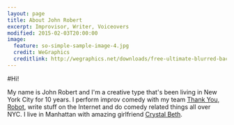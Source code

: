 ```yaml
---
layout: page
title: About John Robert
excerpt: Improvisor, Writer, Voiceovers
modified: 2015-02-03T20:00:00
image:
  feature: so-simple-sample-image-4.jpg
  credit: WeGraphics
  creditlink: http://wegraphics.net/downloads/free-ultimate-blurred-background-pack/
---
```


#Hi!

My name is John Robert and I'm a creative type that's been living in New York City for 10 years. I perform improv comedy with my team [Thank You, Robot](http://www.thankyourobot.net/), write stuff on the Internet and do comedy related things all over NYC. I live in Manhattan with amazing girlfriend [Crystal Beth](http://thecrystalbeth.com/).
